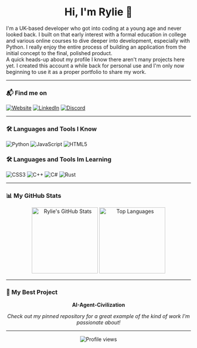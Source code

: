 <div align="center">

# Hi, I'm Rylie 👋

</div>

I'm a UK-based developer who got into coding at a young age and never looked back. I built on that early interest with a formal education in college and various online courses to dive deeper into development, especially with Python. I really enjoy the entire process of building an application from the initial concept to the final, polished product.
<br>
A quick heads-up about my profile I know there aren't many projects here yet. I created this account a while back for personal use and I'm only now beginning to use it as a proper portfolio to share my work.

---

### 📬 Find me on
<p align="left">
<a href="https://rylieholmes.github.io/github-project-showcase/" target="_blank"><img src="https://img.shields.io/badge/Website-478292?style=for-the-badge&logo=github&logoColor=white" alt="Website"></a>
<a href="https://www.linkedin.com/in/rylie-holmes-4497a9386/" target="_blank"><img src="https://img.shields.io/badge/LinkedIn-0077B5?style=for-the-badge&logo=linkedin&logoColor=white" alt="LinkedIn"></a>
<a href="https://discord.com/users/labumhole" target="_blank"><img src="https://img.shields.io/badge/Discord-7289DA?style=for-the-badge&logo=discord&logoColor=white" alt="Discord"></a>
</p>

---

### 🛠️ Languages and Tools I Know

<p align="left">
  <img src="https://img.shields.io/badge/Python-3776AB?style=for-the-badge&logo=python&logoColor=white" alt="Python"/>
  <img src="https://img.shields.io/badge/JavaScript-F7DF1E?style=for-the-badge&logo=javascript&logoColor=black" alt="JavaScript"/>
  <img src="https://img.shields.io/badge/HTML5-E34F26?style=for-the-badge&logo=html5&logoColor=white" alt="HTML5"/>
</p>

### 🛠️ Languages and Tools Im Learning
<p align="left">
  <img src="https://img.shields.io/badge/CSS3-1572B6?style=for-the-badge&logo=css3&logoColor=white" alt="CSS3"/>
  <img src="https://img.shields.io/badge/C%2B%2B-00599C?style=for-the-badge&logo=c%2B%2B&logoColor=white" alt="C++"/>
  <img src="https://img.shields.io/badge/C%23-239120?style=for-the-badge&logo=c-sharp&logoColor=white" alt="C#"/>
  <img src="https://img.shields.io/badge/Rust-000000?style=for-the-badge&logo=rust&logoColor=white" alt="Rust"/>
</p>

---

### 📊 My GitHub Stats

<p align="center">
  <img height="180em" src="https://github-readme-stats.vercel.app/api?username=RylieHolmes&show_icons=true&theme=tokyonight&hide_border=true&count_private=true" alt="Rylie's GitHub Stats" />
  <img height="180em" src="https://github-readme-stats.vercel.app/api/top-langs/?username=RylieHolmes&layout=compact&theme=tokyonight&hide_border=true" alt="Top Languages" />
</p>

---

### 🚀 My Best Project

<div align="center">

**AI-Agent-Civilization**

*Check out my pinned repository for a great example of the kind of work I'm passionate about!*

</div>

---

<p align="center">
  <img src="https://komarev.com/ghpvc/?username=RylieHolmes&color=blueviolet" alt="Profile views" />
</p>
